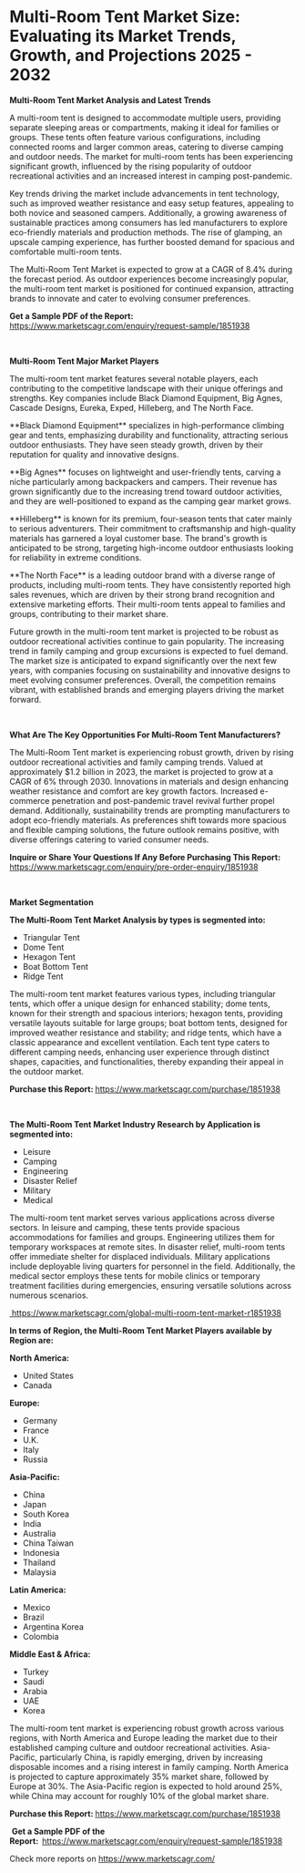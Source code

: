 <p><h1>Multi-Room Tent Market Size: Evaluating its Market Trends, Growth, and Projections 2025 - 2032</h1></p><p><strong>Multi-Room Tent Market Analysis and Latest Trends</strong></p>
<p><p>A multi-room tent is designed to accommodate multiple users, providing separate sleeping areas or compartments, making it ideal for families or groups. These tents often feature various configurations, including connected rooms and larger common areas, catering to diverse camping and outdoor needs. The market for multi-room tents has been experiencing significant growth, influenced by the rising popularity of outdoor recreational activities and an increased interest in camping post-pandemic.</p><p>Key trends driving the market include advancements in tent technology, such as improved weather resistance and easy setup features, appealing to both novice and seasoned campers. Additionally, a growing awareness of sustainable practices among consumers has led manufacturers to explore eco-friendly materials and production methods. The rise of glamping, an upscale camping experience, has further boosted demand for spacious and comfortable multi-room tents.</p><p>The Multi-Room Tent Market is expected to grow at a CAGR of 8.4% during the forecast period. As outdoor experiences become increasingly popular, the multi-room tent market is positioned for continued expansion, attracting brands to innovate and cater to evolving consumer preferences.</p></p>
<p><strong>Get a Sample PDF of the Report:&nbsp;</strong> <a href="https://www.marketscagr.com/enquiry/request-sample/1851938?utm_campaign=1902&utm_medium=2&utm_source=Github&utm_content=ia&utm_term=07012025&utm_id=multi-room-tent">https://www.marketscagr.com/enquiry/request-sample/1851938</a></p>
<p>&nbsp;</p>
<p><strong>Multi-Room Tent Major Market Players</strong></p>
<p><p>The multi-room tent market features several notable players, each contributing to the competitive landscape with their unique offerings and strengths. Key companies include Black Diamond Equipment, Big Agnes, Cascade Designs, Eureka, Exped, Hilleberg, and The North Face. </p><p>**Black Diamond Equipment** specializes in high-performance climbing gear and tents, emphasizing durability and functionality, attracting serious outdoor enthusiasts. They have seen steady growth, driven by their reputation for quality and innovative designs.</p><p>**Big Agnes** focuses on lightweight and user-friendly tents, carving a niche particularly among backpackers and campers. Their revenue has grown significantly due to the increasing trend toward outdoor activities, and they are well-positioned to expand as the camping gear market grows.</p><p>**Hilleberg** is known for its premium, four-season tents that cater mainly to serious adventurers. Their commitment to craftsmanship and high-quality materials has garnered a loyal customer base. The brand's growth is anticipated to be strong, targeting high-income outdoor enthusiasts looking for reliability in extreme conditions.</p><p>**The North Face** is a leading outdoor brand with a diverse range of products, including multi-room tents. They have consistently reported high sales revenues, which are driven by their strong brand recognition and extensive marketing efforts. Their multi-room tents appeal to families and groups, contributing to their market share.</p><p>Future growth in the multi-room tent market is projected to be robust as outdoor recreational activities continue to gain popularity. The increasing trend in family camping and group excursions is expected to fuel demand. The market size is anticipated to expand significantly over the next few years, with companies focusing on sustainability and innovative designs to meet evolving consumer preferences. Overall, the competition remains vibrant, with established brands and emerging players driving the market forward.</p></p>
<p>&nbsp;</p>
<p><strong>What Are The Key Opportunities For Multi-Room Tent Manufacturers?</strong></p>
<p><p>The Multi-Room Tent market is experiencing robust growth, driven by rising outdoor recreational activities and family camping trends. Valued at approximately $1.2 billion in 2023, the market is projected to grow at a CAGR of 6% through 2030. Innovations in materials and design enhancing weather resistance and comfort are key growth factors. Increased e-commerce penetration and post-pandemic travel revival further propel demand. Additionally, sustainability trends are prompting manufacturers to adopt eco-friendly materials. As preferences shift towards more spacious and flexible camping solutions, the future outlook remains positive, with diverse offerings catering to varied consumer needs.</p></p>
<p><strong>Inquire or Share Your Questions If Any Before Purchasing This Report:</strong> <a href="https://www.marketscagr.com/enquiry/pre-order-enquiry/1851938?utm_campaign=1902&utm_medium=2&utm_source=Github&utm_content=ia&utm_term=07012025&utm_id=multi-room-tent">https://www.marketscagr.com/enquiry/pre-order-enquiry/1851938</a></p>
<p>&nbsp;</p>
<p><strong>Market Segmentation</strong></p>
<p><strong>The Multi-Room Tent Market Analysis by types is segmented into:</strong></p>
<p><ul><li>Triangular Tent</li><li>Dome Tent</li><li>Hexagon Tent</li><li>Boat Bottom Tent</li><li>Ridge Tent</li></ul></p>
<p><p>The multi-room tent market features various types, including triangular tents, which offer a unique design for enhanced stability; dome tents, known for their strength and spacious interiors; hexagon tents, providing versatile layouts suitable for large groups; boat bottom tents, designed for improved weather resistance and stability; and ridge tents, which have a classic appearance and excellent ventilation. Each tent type caters to different camping needs, enhancing user experience through distinct shapes, capacities, and functionalities, thereby expanding their appeal in the outdoor market.</p></p>
<p><strong>Purchase this Report:&nbsp;</strong><a href="https://www.marketscagr.com/purchase/1851938?utm_campaign=1902&utm_medium=2&utm_source=Github&utm_content=ia&utm_term=07012025&utm_id=multi-room-tent">https://www.marketscagr.com/purchase/1851938</a></p>
<p>&nbsp;</p>
<p><strong>The Multi-Room Tent Market Industry Research by Application is segmented into:</strong></p>
<p><ul><li>Leisure</li><li>Camping</li><li>Engineering</li><li>Disaster Relief</li><li>Military</li><li>Medical</li></ul></p>
<p><p>The multi-room tent market serves various applications across diverse sectors. In leisure and camping, these tents provide spacious accommodations for families and groups. Engineering utilizes them for temporary workspaces at remote sites. In disaster relief, multi-room tents offer immediate shelter for displaced individuals. Military applications include deployable living quarters for personnel in the field. Additionally, the medical sector employs these tents for mobile clinics or temporary treatment facilities during emergencies, ensuring versatile solutions across numerous scenarios.</p></p>
<p><a href="https://www.marketscagr.com/global-multi-room-tent-market-r1851938?utm_campaign=1902&utm_medium=2&utm_source=Github&utm_content=ia&utm_term=07012025&utm_id=multi-room-tent">&nbsp;https://www.marketscagr.com/global-multi-room-tent-market-r1851938</a></p>
<p><strong>In terms of Region, the Multi-Room Tent Market Players available by Region are:</strong></p>
<p>
    <p> <strong> North America: </strong>
        <ul>
            <li>United States</li>
            <li>Canada</li>
        </ul>
        </p> 
    <p> <strong> Europe: </strong>
        <ul>
            <li>Germany</li>
            <li>France</li>
            <li>U.K.</li>
            <li>Italy</li>
            <li>Russia</li>
        </ul>
        </p> 
    <p> <strong> Asia-Pacific: </strong>
        <ul>
            <li>China</li>
            <li>Japan</li>
            <li>South Korea</li>
            <li>India</li>
            <li>Australia</li>
            <li>China Taiwan</li>
            <li>Indonesia</li>
            <li>Thailand</li>
            <li>Malaysia</li>
        </ul>
        </p> 
    <p> <strong> Latin America: </strong>
        <ul>
            <li>Mexico</li>
            <li>Brazil</li>
            <li>Argentina Korea</li>
            <li>Colombia</li>
        </ul>
        </p> 
    <p> <strong> Middle East & Africa: </strong>
        <ul>
            <li>Turkey</li>
            <li>Saudi</li>
            <li>Arabia</li>
            <li>UAE</li>
            <li>Korea</li>
        </ul>
    </p>
    </p>
<p><p>The multi-room tent market is experiencing robust growth across various regions, with North America and Europe leading the market due to their established camping culture and outdoor recreational activities. Asia-Pacific, particularly China, is rapidly emerging, driven by increasing disposable incomes and a rising interest in family camping. North America is projected to capture approximately 35% market share, followed by Europe at 30%. The Asia-Pacific region is expected to hold around 25%, while China may account for roughly 10% of the global market share.</p></p>
<p><strong>Purchase this Report: </strong><a href="https://www.marketscagr.com/purchase/1851938?utm_campaign=1902&utm_medium=2&utm_source=Github&utm_content=ia&utm_term=07012025&utm_id=multi-room-tent">https://www.marketscagr.com/purchase/1851938</a></p>
<p>&nbsp;<strong>Get a Sample PDF of the Report:&nbsp;&nbsp;</strong><a href="https://www.marketscagr.com/enquiry/request-sample/1851938?utm_campaign=1902&utm_medium=2&utm_source=Github&utm_content=ia&utm_term=07012025&utm_id=multi-room-tent">https://www.marketscagr.com/enquiry/request-sample/1851938</a></p>
<p><strong></strong></p>
<p>Check more reports on <a href="https://www.marketscagr.com/?utm_campaign=1902&utm_medium=2&utm_source=Github&utm_content=ia&utm_term=07012025&utm_id=multi-room-tent">https://www.marketscagr.com/</a></p>